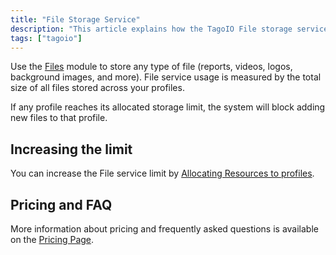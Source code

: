 ```yaml
---
title: "File Storage Service"
description: "This article explains how the TagoIO File storage service is measured and how storage limits affect profiles, plus where to increase limits and find pricing/FAQ information."
tags: ["tagoio"]
---
```

Use the [Files](/docs/tagoio/files) module to store any type of file (reports, videos, logos, background images, and more). File service usage is measured by the total size of all files stored across your profiles.

 If any profile reaches its allocated storage limit, the system will block adding new files to that profile.

## Increasing the limit
You can increase the File service limit by [Allocating Resources to profiles](/docs/tagoio/my-account/billing/allocating-services-to-profiles.md).

## Pricing and FAQ
More information about pricing and frequently asked questions is available on the [Pricing Page](https://tago.io/pricing).
